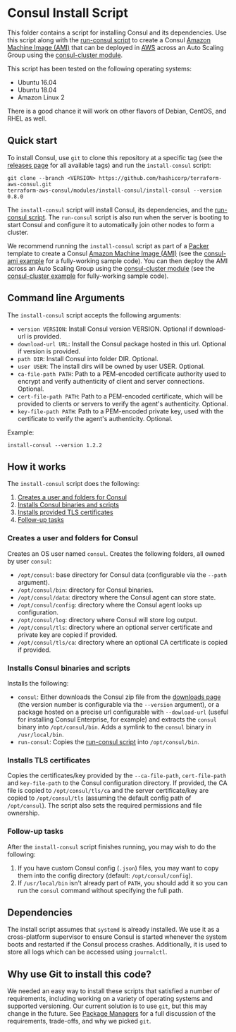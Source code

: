 # Consul Install Script

This folder contains a script for installing Consul and its dependencies. Use this script along with the
[run-consul script](https://github.com/hashicorp/terraform-aws-consul/tree/master/modules/run-consul) to create a Consul [Amazon Machine Image 
(AMI)](http://docs.aws.amazon.com/AWSEC2/latest/UserGuide/AMIs.html) that can be deployed in 
[AWS](https://aws.amazon.com/) across an Auto Scaling Group using the [consul-cluster module](https://github.com/hashicorp/terraform-aws-consul/tree/master/modules/consul-cluster).

This script has been tested on the following operating systems:

* Ubuntu 16.04
* Ubuntu 18.04
* Amazon Linux 2

There is a good chance it will work on other flavors of Debian, CentOS, and RHEL as well.



## Quick start

<!-- TODO: update the clone URL to the final URL when this Module is released -->

To install Consul, use `git` to clone this repository at a specific tag (see the [releases page](../../../../releases) 
for all available tags) and run the `install-consul` script:

```
git clone --branch <VERSION> https://github.com/hashicorp/terraform-aws-consul.git
terraform-aws-consul/modules/install-consul/install-consul --version 0.8.0
```

The `install-consul` script will install Consul, its dependencies, and the [run-consul script](https://github.com/hashicorp/terraform-aws-consul/tree/master/modules/run-consul).
The `run-consul` script is also run when the server is booting to start Consul and configure it to automatically 
join other nodes to form a cluster.

We recommend running the `install-consul` script as part of a [Packer](https://www.packer.io/) template to create a
Consul [Amazon Machine Image (AMI)](http://docs.aws.amazon.com/AWSEC2/latest/UserGuide/AMIs.html) (see the 
[consul-ami example](https://github.com/hashicorp/terraform-aws-consul/tree/master/examples/consul-ami) for a fully-working sample code). You can then deploy the AMI across an Auto 
Scaling Group using the [consul-cluster module](https://github.com/hashicorp/terraform-aws-consul/tree/master/modules/consul-cluster) (see the [consul-cluster 
example](https://github.com/hashicorp/terraform-aws-consul/tree/master/examples/root-example) for fully-working sample code).




## Command line Arguments

The `install-consul` script accepts the following arguments:

* `version VERSION`: Install Consul version VERSION. Optional if download-url is provided.
* `download-url URL`: Install the Consul package hosted in this url. Optional if version is provided.
* `path DIR`: Install Consul into folder DIR. Optional.
* `user USER`: The install dirs will be owned by user USER. Optional.
* `ca-file-path PATH`: Path to a PEM-encoded certificate authority used to encrypt and verify authenticity of client and server connections. Optional.
* `cert-file-path PATH`: Path to a PEM-encoded certificate, which will be provided to clients or servers to verify the agent's authenticity. Optional.
* `key-file-path PATH`: Path to a PEM-encoded private key, used with the certificate to verify the agent's authenticity. Optional.

Example:

```
install-consul --version 1.2.2
```



## How it works

The `install-consul` script does the following:

1. [Creates a user and folders for Consul](#create-a-user-and-folders-for-consul)
1. [Installs Consul binaries and scripts](#install-consul-binaries-and-scripts)
1. [Installs provided TLS certificates](#install-tls-certificates)
1. [Follow-up tasks](#follow-up-tasks)


### Creates a user and folders for Consul

Creates an OS user named `consul`. Creates the following folders, all owned by user `consul`:

* `/opt/consul`: base directory for Consul data (configurable via the `--path` argument).
* `/opt/consul/bin`: directory for Consul binaries.
* `/opt/consul/data`: directory where the Consul agent can store state.
* `/opt/consul/config`: directory where the Consul agent looks up configuration.
* `/opt/consul/log`: directory where Consul will store log output.
* `/opt/consul/tls`: directory where an optional server certificate and private key are copied if provided.
* `/opt/consul/tls/ca`: directory where an optional CA certificate is copied if provided.


### Installs Consul binaries and scripts

Installs the following:

* `consul`: Either downloads the Consul zip file from the [downloads page](https://www.consul.io/downloads.html) (the version
  number is configurable via the `--version` argument), or a package hosted on a precise url configurable with `--dowload-url`
  (useful for installing Consul Enterprise, for example) and extracts the `consul` binary into `/opt/consul/bin`. Adds a
  symlink to the `consul` binary in `/usr/local/bin`.
* `run-consul`: Copies the [run-consul script](https://github.com/hashicorp/terraform-aws-consul/tree/master/modules/run-consul) into `/opt/consul/bin`.

### Installs TLS certificates

Copies the certificates/key provided by the `--ca-file-path`, `cert-file-path` and `key-file-path` to the Consul
configuration directory. If provided, the CA file is copied to `/opt/consul/tls/ca` and the server certificate/key
are copied to `/opt/consul/tls` (assuming the default config path of `/opt/consul`). The script also sets the
required permissions and file ownership.

### Follow-up tasks

After the `install-consul` script finishes running, you may wish to do the following:

1. If you have custom Consul config (`.json`) files, you may want to copy them into the config directory (default:
   `/opt/consul/config`).
1. If `/usr/local/bin` isn't already part of `PATH`, you should add it so you can run the `consul` command without
   specifying the full path.



## Dependencies

The install script assumes that `systemd` is already installed.  We use it as a cross-platform supervisor to ensure Consul is started
whenever the system boots and restarted if the Consul process crashes.  Additionally, it is used to store all logs which can be accessed
using `journalctl`.



## Why use Git to install this code?

We needed an easy way to install these scripts that satisfied a number of requirements, including working on a variety 
of operating systems and supported versioning. Our current solution is to use `git`, but this may change in the future.
See [Package Managers](https://github.com/hashicorp/terraform-aws-consul/tree/master/_docs/package-managers.md) for a full discussion of the requirements, trade-offs, and why we
picked `git`.